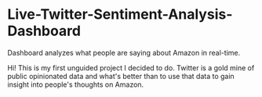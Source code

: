 # Live-Twitter-Sentiment-Analysis-Dashboard
Dashboard analyzes what people are saying about Amazon in real-time.

Hi! This is my first unguided project I decided to do. Twitter is a gold mine of public opinionated data and what's better than to use that data to gain insight into people's thoughts on Amazon.
